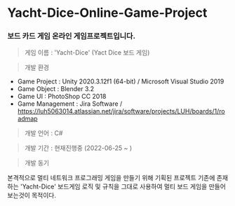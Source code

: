 # Yacht-Dice-Online-Game-Project
### 보드 카드 게임 <Yacht-Dice> 온라인 게임프로젝트입니다.

> 게임 이름 : 'Yacht-Dice' (Yact Dice 보드 게임)

> 개발 환경

 * Game Project : Unity 2020.3.12f1 (64-bit) / Microsoft Visual Studio 2019  
 * Game Object : Blender 3.2
 * Game UI : PhotoShop CC 2018
 * Game Management : Jira Software / https://luh5063014.atlassian.net/jira/software/projects/LUH/boards/1/roadmap
  
> 개발 언어 : C#
  
> 개발 기간 : 현재진행중 (2022-06-25 ~ )
  
> 개발 동기  

본격적으로 멀티 네트워크 프로그래밍 게임을 만들기 위해 기획된 프로젝트
기존에 존재하는 'Yacht-Dice' 보드게임 로직 및 규칙을 그대로 사용하여 멀티 보드 게임을 만들어보는것이 목적이다.

